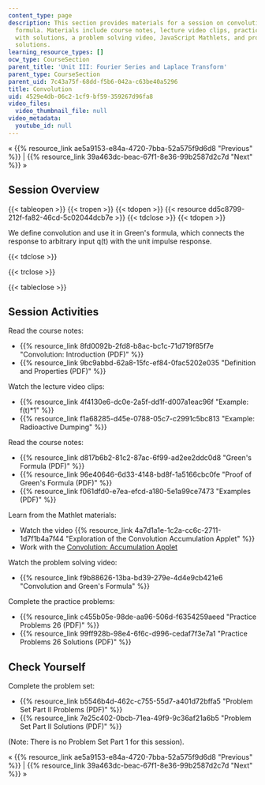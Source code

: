 ```yaml
---
content_type: page
description: This section provides materials for a session on convolution and Green's
  formula. Materials include course notes, lecture video clips, practice problems
  with solutions, a problem solving video, JavaScript Mathlets, and problem sets with
  solutions.
learning_resource_types: []
ocw_type: CourseSection
parent_title: 'Unit III: Fourier Series and Laplace Transform'
parent_type: CourseSection
parent_uid: 7c43a75f-68dd-f5b6-042a-c63be40a5296
title: Convolution
uid: 4529e4db-06c2-1cf9-bf59-359267d96fa8
video_files:
  video_thumbnail_file: null
video_metadata:
  youtube_id: null
---
```


« {{% resource_link ae5a9153-e84a-4720-7bba-52a575f9d6d8 "Previous" %}} | {{% resource_link 39a463dc-beac-67f1-8e36-99b2587d2c7d "Next" %}} »

Session Overview
----------------

{{< tableopen >}}
{{< tropen >}}
{{< tdopen >}}
{{< resource dd5c8799-212f-fa82-46cd-5c02044dcb7e >}}
{{< tdclose >}}
{{< tdopen >}}


We define convolution and use it in Green's formula, which connects the response to arbitrary input q(t) with the unit impulse response.


{{< tdclose >}}

{{< trclose >}}

{{< tableclose >}}

Session Activities
------------------

Read the course notes:

*   {{% resource_link 8fd0092b-2fd8-b8ac-bc1c-71d719f85f7e "Convolution: Introduction (PDF)" %}}
*   {{% resource_link 9bc9abbd-62a8-15fc-ef84-0fac5202e035 "Definition and Properties (PDF)" %}}

Watch the lecture video clips:

*   {{% resource_link 4f4130e6-dc0e-2a5f-dd1f-d007a1eac96f "Example: f(t)\*1" %}}
*   {{% resource_link f1a68285-d45e-0788-05c7-c2991c5bc813 "Example: Radioactive Dumping" %}}

Read the course notes:

*   {{% resource_link d817b6b2-81c2-87ac-6f99-ad2ee2ddc0d8 "Green's Formula (PDF)" %}}
*   {{% resource_link 96e40646-6d33-4148-bd8f-1a5166cbc0fe "Proof of Green's Formula (PDF)" %}}
*   {{% resource_link f061dfd0-e7ea-efcd-a180-5e1a99ce7473 "Examples (PDF)" %}}

Learn from the Mathlet materials:

*   Watch the video {{% resource_link 4a7d1a1e-1c2a-cc6c-2711-1d7f1b4a7f44 "Exploration of the Convolution Accumulation Applet" %}}
*   Work with the [Convolution: Accumulation Applet](/ans7870/18/18.03SC/convAccum.html "Open in a new window.")

Watch the problem solving video:

*   {{% resource_link f9b88626-13ba-bd39-279e-4d4e9cb421e6 "Convolution and Green's Formula" %}}

Complete the practice problems:

*   {{% resource_link c455b05e-98de-aa96-506d-f6354259aeed "Practice Problems 26 (PDF)" %}}
*   {{% resource_link 99ff928b-98e4-6f6c-d996-cedaf7f3e7a1 "Practice Problems 26 Solutions (PDF)" %}}

Check Yourself
--------------

Complete the problem set:

*   {{% resource_link b5546b4d-462c-c755-55d7-a401d72bffa5 "Problem Set Part II Problems (PDF)" %}}
*   {{% resource_link 7e25c402-0bcb-71ea-49f9-9c36af21a6b5 "Problem Set Part II Solutions (PDF)" %}}

(Note: There is no Problem Set Part 1 for this session).

« {{% resource_link ae5a9153-e84a-4720-7bba-52a575f9d6d8 "Previous" %}} | {{% resource_link 39a463dc-beac-67f1-8e36-99b2587d2c7d "Next" %}} »